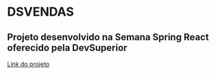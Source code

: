 # DSVENDAS

## Projeto desenvolvido na Semana Spring React oferecido pela DevSuperior

<a href="https://vendas-marcos.netlify.app/">Link do projeto</a>

